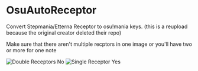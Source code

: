 # OsuAutoReceptor
Convert Stepmania/Etterna Receptor to osu!mania keys. (this is a reupload because the original creator deleted their repo)

Make sure that there aren't multiple recptors in one image or you'll have two or more for one note

![Double Receptors No](https://i.imgur.com/Gx3SMG9.png) ![Single Receptor Yes](https://i.imgur.com/1PqSW6u.png)
